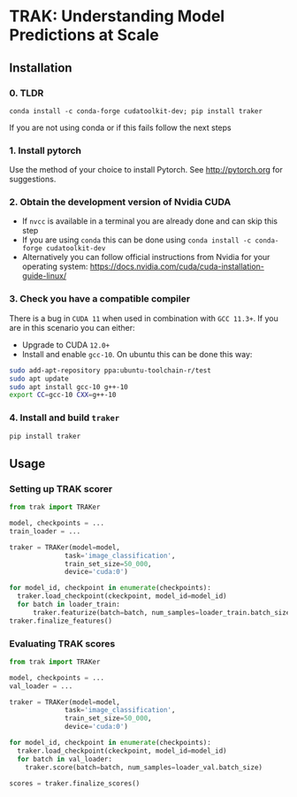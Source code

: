 <!-- ![workflow badge](https://github.com/MadryLab/trak/blob/main/.github/workflows/python-package.yml/badge.svg) -->
<!-- [![arXiv](https://img.shields.io/badge/arXiv-1234.56789-b31b1b.svg?style=flat-square)](https://arxiv.org/abs/1234.56789) -->
# TRAK: Understanding Model Predictions at Scale

## Installation

### 0. TLDR

`conda install -c conda-forge cudatoolkit-dev; pip install traker`

If you are not using conda or if this fails follow the next steps

### 1. Install pytorch

Use the method of your choice to install Pytorch. See http://pytorch.org for suggestions.

### 2. Obtain the development version of Nvidia CUDA

- If `nvcc` is available in a terminal you are already done and can skip this step
- If you are using `conda` this can be done using `conda install -c conda-forge cudatoolkit-dev`
- Alternatively you can follow official instructions from Nvidia for your operating system: https://docs.nvidia.com/cuda/cuda-installation-guide-linux/

### 3. Check you have a compatible compiler

There is a bug in `CUDA 11` when used in combination with `GCC 11.3+`. If you are in this scenario you can either:
- Upgrade to CUDA `12.0+`
- Install and enable `gcc-10`. On ubuntu this can be done this way:
```bash
sudo add-apt-repository ppa:ubuntu-toolchain-r/test
sudo apt update
sudo apt install gcc-10 g++-10
export CC=gcc-10 CXX=g++-10
```

### 4. Install and build `traker`

```bash
pip install traker
```

## Usage

### Setting up TRAK scorer
```python
from trak import TRAKer

model, checkpoints = ...
train_loader = ...

traker = TRAKer(model=model,
              task='image_classification',
              train_set_size=50_000,
              device='cuda:0')

for model_id, checkpoint in enumerate(checkpoints):
  traker.load_checkpoint(ckeckpoint, model_id=model_id)
  for batch in loader_train:
      traker.featurize(batch=batch, num_samples=loader_train.batch_size)
traker.finalize_features()
```

### Evaluating TRAK scores
```python
from trak import TRAKer

model, checkpoints = ...
val_loader = ...

traker = TRAKer(model=model,
              task='image_classification',
              train_set_size=50_000,
              device='cuda:0')

for model_id, checkpoint in enumerate(checkpoints):
  traker.load_checkpoint(ckeckpoint, model_id=model_id)
  for batch in val_loader:
    traker.score(batch=batch, num_samples=loader_val.batch_size)

scores = traker.finalize_scores()
```
